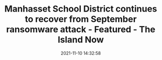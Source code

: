 ---
"title": "Manhasset School District continues to recover from September ransomware attack - Featured - The Island Now"
"date": "2021-11-10 14:32:58"
"feed_name": "GOOGLENEWSMINING"
"feed_website": "https://news.google.com/search?q=mining%2Bincident&hl=en-US&gl=US&ceid=US:en"
"feed_rss": "https://news.google.com/rss/search?q=mining%2Bincident&hl=en-US&gl=US&ceid=US:en"
"link": "https://theislandnow.com/featured/manhasset-school-district-continues-to-recover-from-september-ransomware-attack/"
"source": "{'href': 'https://theislandnow.com', 'title': 'The Island Now'}"
"file": "_posts/2021-1-1-89aa97e08bf215f235e6401823ec8099d57773e8.md"
"accident": "0"
"drilling": "0"
"dead": "0"
"injured": "0"
"arrested": "0"
"place": "unknown place"
"where": "unknown site"
"causes": "unknown"
"place_uri": "unknown place"
---